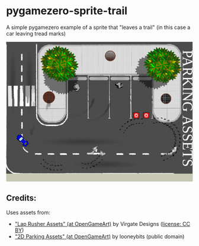 # pygamezero-sprite-trail
A simple pygamezero example of a sprite that "leaves a trail" (in this case a car leaving tread marks)

![Screenshot showing car with trail of tread marks](screenshot.png?raw=true)


## Credits:

Uses assets from:
* ["Lap Rusher Assets" (at OpenGameArt)](https://opengameart.org/content/lap-rusher-assets) by Virgate Designs ([license: CC BY](https://creativecommons.org/licenses/by/3.0/)) 
* ["2D Parking Assets" (at OpenGameArt)](https://opengameart.org/content/2d-parking-assets) by looneybits (public domain)
